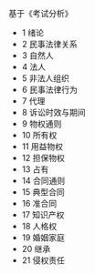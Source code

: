 基于《考试分析》

- 1 绪论
- 2 民事法律关系
- 3 自然人
- 4 法人
- 5 非法人组织
- 6 民事法律行为
- 7 代理
- 8 诉讼时效与期间
- 9 物权通则
- 10 所有权
- 11 用益物权
- 12 担保物权
- 13 占有
- 14 合同通则
- 15 典型合同
- 16 准合同
- 17 知识产权
- 18 人格权
- 19 婚姻家庭
- 20 继承
- 21 侵权责任